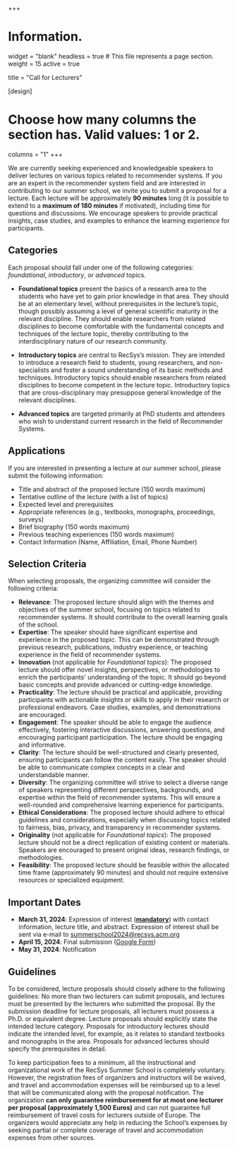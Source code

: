 +++
# Information.
widget = "blank"
headless = true # This file represents a page section.
weight = 15
active = true 

title = "Call for Lecturers"

[design]
  # Choose how many columns the section has. Valid values: 1 or 2.
  columns = "1"
+++

We are currently seeking experienced and knowledgeable speakers to deliver lectures on various topics related to recommender systems. If you are an expert in the recommender system field and are interested in contributing to our summer school, we invite you to submit a proposal for a lecture.
Each lecture will be approximately **90 minutes** long (it is possible to extend to a **maximum of 180 minutes** if motivated), including time for questions and discussions. We encourage speakers to provide practical insights, case studies, and examples to enhance the learning experience for participants.

## Categories
Each proposal should fall under one of the following categories: *foundational*, *introductory*, or *advanced* topics.

* **Foundational topics** present the basics of a research area to the students who have yet to gain prior knowledge in that area. They should be at an elementary level, without prerequisites in the lecture’s topic, though possibly assuming a level of general scientific maturity in the relevant discipline. They should enable researchers from related disciplines to become comfortable with the fundamental concepts and techniques of the lecture topic, thereby contributing to the interdisciplinary nature of our research community.

* **Introductory topics** are central to RecSys’s mission. They are intended to introduce a research field to students, young researchers, and non-specialists and foster a sound understanding of its basic methods and techniques. Introductory topics should enable researchers from related disciplines to become competent in the lecture topic. Introductory topics that are cross-disciplinary may presuppose general knowledge of the relevant disciplines.

* **Advanced topics** are targeted primarily at PhD students and attendees who wish to understand current research in the field of Recommender Systems.

## Applications
If you are interested in presenting a lecture at our summer school, please submit the following information:

* Title and abstract of the proposed lecture (150 words maximum)
* Tentative outline of the lecture (with a list of topics)
* Expected level and prerequisites
* Appropriate references (e.g., textbooks, monographs, proceedings, surveys)
* Brief biography (150 words maximum)
* Previous teaching experiences (150 words maximum)
* Contact Information (Name, Affiliation, Email, Phone Number)

## Selection Criteria
When selecting proposals, the organizing committee will consider the following criteria:

* **Relevance**: The proposed lecture should align with the themes and objectives of the summer school, focusing on topics related to recommender systems. It should contribute to the overall learning goals of the school.
* **Expertise**: The speaker should have significant expertise and experience in the proposed topic. This can be demonstrated through previous research, publications, industry experience, or teaching experience in the field of recommender systems.
* **Innovation** (not applicable for *Foundational topics*): The proposed lecture should offer novel insights, perspectives, or methodologies to enrich the participants' understanding of the topic. It should go beyond basic concepts and provide advanced or cutting-edge knowledge.
* **Practicality**: The lecture should be practical and applicable, providing participants with actionable insights or skills to apply in their research or professional endeavors. Case studies, examples, and demonstrations are encouraged.
* **Engagement**: The speaker should be able to engage the audience effectively, fostering interactive discussions, answering questions, and encouraging participant participation. The lecture should be engaging and informative.
* **Clarity**: The lecture should be well-structured and clearly presented, ensuring participants can follow the content easily. The speaker should be able to communicate complex concepts in a clear and understandable manner.
* **Diversity**: The organizing committee will strive to select a diverse range of speakers representing different perspectives, backgrounds, and expertise within the field of recommender systems. This will ensure a well-rounded and comprehensive learning experience for participants.
* **Ethical Considerations**: The proposed lecture should adhere to ethical guidelines and considerations, especially when discussing topics related to fairness, bias, privacy, and transparency in recommender systems.
* **Originality** (not applicable for *Foundational topics*): The proposed lecture should not be a direct replication of existing content or materials. Speakers are encouraged to present original ideas, research findings, or methodologies.
* **Feasibility**: The proposed lecture should be feasible within the allocated time frame (approximately 90 minutes) and should not require extensive resources or specialized equipment.

## Important Dates
* **March 31, 2024**: Expression of interest (<u>**mandatory**</u>) with contact information, lecture title, and abstract. Expression of interest shall be sent via e-mail to [summerschool2024@recsys.acm.org](mailto:summerschool2024@recsys.acm.org)
* **April 15, 2024**: Final submission ([Google Form](https://forms.gle/nDaF7TqPdgRL9sAT9))
* **May 31, 2024**: Notification

## Guidelines
To be considered, lecture proposals should closely adhere to the following guidelines:
No more than two lecturers can submit proposals, and lectures must be presented by the lecturers who submitted the proposal. By the submission deadline for lecture proposals, all lecturers must possess a Ph.D. or equivalent degree. Lecture proposals should explicitly state the intended lecture category. Proposals for introductory lectures should indicate the intended level, for example, as it relates to standard textbooks and monographs in the area. Proposals for advanced lectures should specify the prerequisites in detail.

To keep participation fees to a minimum, all the instructional and organizational work of the RecSys Summer School is completely voluntary. However, the registration fees of organizers and instructors will be waived, and travel and accommodation expenses will be reimbursed up to a level that will be communicated along with the proposal notification. The organization **can only guarantee reimbursement for at most one lecturer per proposal (approximately 1,500 Euros)** and can not guarantee full reimbursement of travel costs for lecturers outside of Europe. The organizers would appreciate any help in reducing the School’s expenses by seeking partial or complete coverage of travel and accommodation expenses from other sources.
